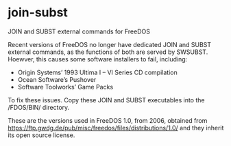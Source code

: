 # join-subst
JOIN and SUBST external commands for FreeDOS

Recent versions of FreeDOS no longer have dedicated JOIN and SUBST external commands, as the functions of both are served by SWSUBST. Hoewver, this causes some software installers to fail, including: 

* Origin Systems’ 1993 Ultima I – VI Series CD compilation
* Ocean Software’s Pushover
* Software Toolworks’ Game Packs

To fix these issues. Copy these JOIN and SUBST executables into the /FDOS/BIN/ directory.

These are the versions used in FreeDOS 1.0, from 2006, obtained from https://ftp.gwdg.de/pub/misc/freedos/files/distributions/1.0/ and they inherit its open source license.


